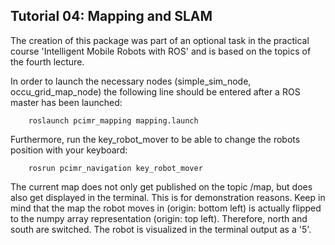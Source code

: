 ## Tutorial 04: Mapping and SLAM

The creation of this package was part of an optional task in the practical course 'Intelligent Mobile Robots with ROS' and is based on the topics of the fourth lecture.


In order to launch the necessary nodes (simple_sim_node, occu_grid_map_node) the following line should be entered after a ROS master has been launched:

        roslaunch pcimr_mapping mapping.launch 

Furthermore, run the key_robot_mover to be able to change the robots position with your keyboard:

        rosrun pcimr_navigation key_robot_mover

The current map does not only get published on the topic /map, but does also get displayed in the terminal. This is for demonstration reasons.
Keep in mind that the map the robot moves in (origin: bottom left) is actually flipped to the numpy array representation (origin: top left). Therefore, north and south are switched.
The robot is visualized in the terminal output as a '5'.


